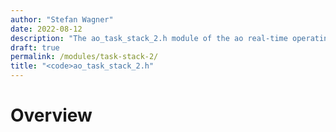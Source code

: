 ```yaml
---
author: "Stefan Wagner"
date: 2022-08-12
description: "The ao_task_stack_2.h module of the ao real-time operating system."
draft: true
permalink: /modules/task-stack-2/
title: "<code>ao_task_stack_2.h"
---
```


# Overview
